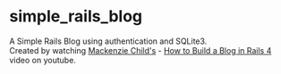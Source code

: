 # simple_rails_blog
A Simple Rails Blog using authentication and SQLite3.<br>
Created by watching [Mackenzie Child's](https://github.com/mackenziechild) - [How to Build a Blog in Rails 4](https://www.youtube.com/watch?v=BI_VnnOLSKY) video on youtube.
